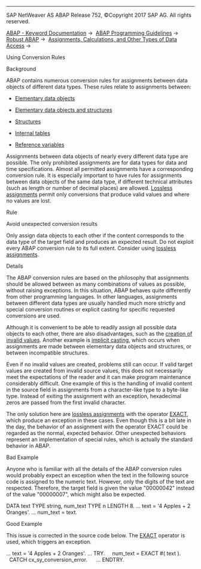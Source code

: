   

* * *

SAP NetWeaver AS ABAP Release 752, ©Copyright 2017 SAP AG. All rights reserved.

[ABAP - Keyword Documentation](javascript:call_link\('abenabap.htm'\)) →  [ABAP Programming Guidelines](javascript:call_link\('abenabap_pgl.htm'\)) →  [Robust ABAP](javascript:call_link\('abenrobust_abap_guidl.htm'\)) →  [Assignments, Calculations, and Other Types of Data Access](javascript:call_link\('abenassignment_access_guidl.htm'\)) → 

Using Conversion Rules

Background

ABAP contains numerous conversion rules for assignments between data objects of different data types. These rules relate to assignments between:

-   [Elementary data objects](javascript:call_link\('abenconversion_elementary.htm'\))

-   [Elementary data objects and structures](javascript:call_link\('abenconversion_flat-elementary.htm'\))

-   [Structures](javascript:call_link\('abenconversion_struc.htm'\))

-   [Internal tables](javascript:call_link\('abenconversion_itab.htm'\))

-   [Reference variables](javascript:call_link\('abenconversion_references.htm'\))

Assignments between data objects of nearly every different data type are possible. The only prohibited assignments are for data types for data and time specifications. Almost all permitted assignments have a corresponding conversion rule. It is especially important to have rules for assignments between data objects of the same data type, if different technical attributes (such as length or number of decimal places) are allowed. [Lossless assignments](javascript:call_link\('abenlossless_assignment_glosry.htm'\) "Glossary Entry") permit only conversions that produce valid values and where no values are lost.

Rule

Avoid unexpected conversion results

Only assign data objects to each other if the content corresponds to the data type of the target field and produces an expected result. Do not exploit every ABAP conversion rule to its full extent. Consider using [lossless assignments](javascript:call_link\('abenlossless_assignment_glosry.htm'\) "Glossary Entry").

Details

The ABAP conversion rules are based on the philosophy that assignments should be allowed between as many combinations of values as possible, without raising exceptions. In this situation, ABAP behaves quite differently from other programming languages. In other languages, assignments between different data types are usually handled much more strictly and special conversion routines or explicit casting for specific requested conversions are used.

Although it is convenient to be able to readily assign all possible data objects to each other, there are also disadvantages, such as the [creation of invalid values](javascript:call_link\('abenavoiding_invalid_values_guidl.htm'\) "Guideline"). Another example is [implicit casting](javascript:call_link\('abencasting_guidl.htm'\) "Guideline"), which occurs when assignments are made between elementary data objects and structures, or between incompatible structures.

Even if no invalid values are created, problems still can occur. If valid target values are created from invalid source values, this does not necessarily meet the expectations of the reader and it can make program maintenance considerably difficult. One example of this is the handling of invalid content in the source field in assignments from a character-like type to a byte-like type. Instead of exiting the assignment with an exception, hexadecimal zeros are passed from the first invalid character.

The only solution here are [lossless assignments](javascript:call_link\('abenlossless_assignment_glosry.htm'\) "Glossary Entry") with the operator [EXACT](javascript:call_link\('abenconstructor_expression_exact.htm'\)), which produce an exception in these cases. Even though this is a bit late in the day, the behavior of an assignment with the operator EXACT could be regarded as the normal, expected behavior. Other unexpected behaviors represent an implementation of special rules, which is actually the standard behavior in ABAP.

Bad Example

Anyone who is familiar with all the details of the ABAP conversion rules would probably expect an exception when the text in the following source code is assigned to the numeric text. However, only the digits of the text are respected. Therefore, the target field is given the value "00000042" instead of the value "00000007", which might also be expected.

DATA text TYPE string,
num\_text TYPE n LENGTH 8.
...
text = '4 Apples + 2 Oranges'.
...
num\_text = text.

Good Example

This issue is corrected in the source code below. The [EXACT](javascript:call_link\('abenconstructor_expression_exact.htm'\)) operator is used, which triggers an exception.

...
text = '4 Apples + 2 Oranges'.
...
TRY.
    num\_text = EXACT #( text ).
  CATCH cx\_sy\_conversion\_error.
     ...
ENDTRY.